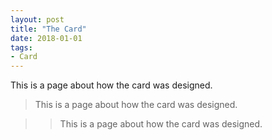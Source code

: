 ```yaml
---
layout: post
title: "The Card"
date: 2018-01-01
tags: 
- Card
---
```


This is a page about how the card was designed.

> This is a page about how the card was designed.

>> This is a page about how the card was designed.




